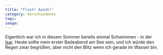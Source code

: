 ```yaml
---
title: "Flash! Aaaah!"
category: Verschiedenes
tags: 
image: 
---
```


Eigentlich war ich in diesem Sommer bereits einmal Schwimmen - in der [Isar](http://www.misantropolis.de/2006/07/misanthron-ii/). Heute sollte mein erster Badeabend am See sein, und ich würde den Regen zwar begrüßen, aber nicht den Blitz wenn ich gerade im Wasser bin.